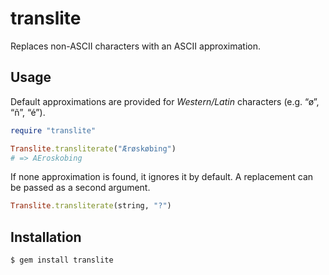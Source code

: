translite
=========

Replaces non-ASCII characters with an ASCII approximation.

Usage
-----

Default approximations are provided for _Western/Latin_ characters
(e.g. “ø”, “ñ”, “é”).

```ruby
require "translite"

Translite.transliterate("Ærøskøbing")
# => AEroskobing
```

If none approximation is found, it ignores it by default. A replacement
can be passed as a second argument.

```ruby
Translite.transliterate(string, "?")
```

Installation
------------

```
$ gem install translite
```
